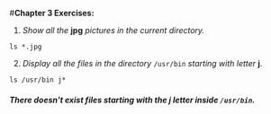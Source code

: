 #**Chapter 3 Exercises:**

1. *Show all the* **jpg** *pictures in the current directory.*

`ls *.jpg`

2. *Display all the files in the directory* `/usr/bin` *starting with letter* **j**.

`ls /usr/bin j*`

##### There doesn't exist files starting with the **j** letter inside `/usr/bin`.
